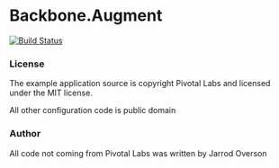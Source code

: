 Backbone.Augment
============================

[![Build Status](https://secure.travis-ci.org/jsoverson/Backbone.Augment.png)](http://travis-ci.org/jsoverson/Backbone.Augment)


### License

The example application source is copyright Pivotal Labs and licensed under the MIT license.

All other configuration code is public domain

### Author
 
All code not coming from Pivotal Labs was written by Jarrod Overson
